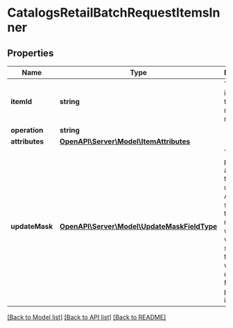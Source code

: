 # CatalogsRetailBatchRequestItemsInner

## Properties
Name | Type | Description | Notes
------------ | ------------- | ------------- | -------------
**itemId** | **string** | The catalog item id in the merchant namespace | 
**operation** | **string** |  | 
**attributes** | [**OpenAPI\Server\Model\ItemAttributes**](ItemAttributes.md) |  | 
**updateMask** | [**OpenAPI\Server\Model\UpdateMaskFieldType**](UpdateMaskFieldType.md) | The list of product attributes to be updated. Attributes specified in the update mask without a value specified in the body will be deleted from the product item. | [optional] 

[[Back to Model list]](../README.md#documentation-for-models) [[Back to API list]](../README.md#documentation-for-api-endpoints) [[Back to README]](../README.md)


